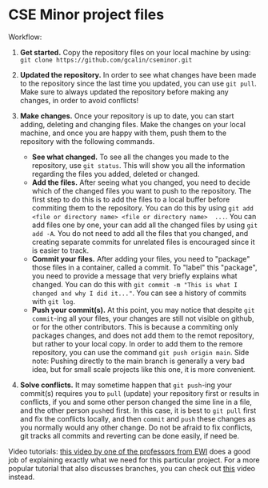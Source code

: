 # CSE Minor project files

Workflow:

1. **Get started.** Copy the repository files on your local machine by using: ```git clone https://github.com/gcalin/cseminor.git```

2. **Updated the repository.** In order to see what changes have been made to the repository since the last time you updated, you can use ```git pull```. Make sure to always updated the repository before making any changes, in order to avoid conflicts!
   
3. **Make changes.** Once your repository is up to date, you can start adding, deleting and changing files. Make the changes on your local machine, and once you are happy with them, push them to the repository with the following commands.
    - **See what changed.** To see all the changes you made to the repository, use ```git status```. This will show you all the information regarding the files you added, deleted or changed.
    - **Add the files.** After seeing what you changed, you need to decide which of the changed files you want to push to the repository. The first step to do this is to add the files to a local buffer before commiting them to the repository. You can do this by using ```git add <file or directory name> <file or directory name>  ...```. You can add files one by one, your can add all the changed files by using ```git add -A```. You do not need to add all the files that you changed, and creating separate commits for unrelated files is encouraged since it is easier to track.
    - **Commit your files.** After adding your files, you need to "package" those files in a container, called a commit. To "label" this "package", you need to provide a message that very briefly explains what changed. You can do this with ```git commit -m "This is what I changed and why I did it..."```. You can see a history of commits with ```git log```.
    - **Push your commit(s).** At this point, you may notice that despite ```git commit```-ing all your files, your changes are still not visible on github, or for the other contributors. This is because a commiting only packages changes, and does not add them to the remot repository, but rather to your local copy. In order to add them to the remore repository, you can use the command ```git push origin main```. Side note: Pushing directly to the main branch is generally a very bad idea, but for small scale projects like this one, it is more convenient.
    
4. **Solve conflicts.** It may sometime happen that ```git push```-ing your commit(s) requires you to ```pull``` (update) your repository first or results in conflicts, if you and some other person changed the sime line in a file, and the other person ```push```ed first. In this case, it is best to ```git pull``` first and fix the conflicts locally, and then ```commit``` and ```push``` these changes as you normally would any other change. Do not be afraid to fix conflicts, git tracks all commits and reverting can be done easily, if need be.

Video tutorials: [this video by one of the professors from EWI](https://www.youtube.com/watch?v=Hm9wTx6p90k) does a good job of explaining exactly what we need for this particular project. For a more popular tutorial that also discusses branches, you can check out [this](https://www.youtube.com/watch?v=SWYqp7iY_Tc) video instead.